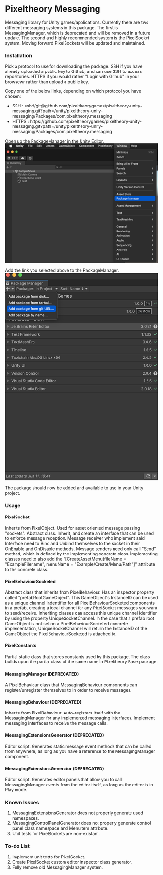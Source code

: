 # Pixeltheory Messaging
Messaging library for Unity games/applications. Currently there are two different messaging systems in 
this package. The first is MessagingManager, which is deprecated and will be removed in a future update. 
The second and highly recommended system is the PixelSocket system. Moving forward PixelSockets will be 
updated and maintained.
###
### Installation
Pick a protocol to use for downloading the package. SSH if you have already uploaded a public key to Github, 
and can use SSH to access repositories. HTTPS if you would rather "Login with Github" in your browsewr rather 
than upload a public key.

Copy one of the below links, depending on which protocol you have chosen:
* SSH : ssh://git<area>@github.com/pixeltheorygames/pixeltheory-unity-messaging.git?path=/unity/pixeltheory-unity-messaging/Packages/com.pixeltheory.messaging
* HTTPS : https:/<area>/github.com/pixeltheorygames/pixeltheory-unity-messaging.git?path=/unity/pixeltheory-unity-messaging/Packages/com.pixeltheory.messaging

Open up the PackageManager in the Unity Editor.
![OpenPackageManagerUnityEditor.png](github%2FREADME_Images%2FOpenPackageManagerUnityEditor.png)

Add the link you selected above to the PackageManager.
![AddGitURLPackageManagerUnityEditor.png](github%2FREADME_Images%2FAddGitURLPackageManagerUnityEditor.png)

The package should now be added and available to use in your Unity project.
###
### Usage
#### PixelSocket
Inherits from PixelObject. Used for asset oriented message passing "sockets". Abstract class. Inherit, and 
create an interface that can be used to enforce message reception. Message receiver who implement said Interface
need to Bind and Unbind themselves to the socket in their OnEnable and OnDisable methods. Message senders need only
call "Send" method, which is defined by the implementing concrete class. Implementing classes need to also add the
"[CreateAssetMenu(fileName = "ExampleFilename", menuName = "Example/Create/Menu/Path"]" attribute to the concrete
class.
###
#### PixelBehaviourSocketed
Abstract class that inherits from PixelBehaviour. Has an inspector property called "prefabRootGameObject". This 
GameObject's InstanceID can be used as a unique channel indentifier for all PixelBehaviourSocketed components in 
a prefab, creating a local channel for any PixelSocket messages you want to send/receive. Inheriting classes can 
access this unique channel identifier by using the property UniqueSocketChannel. In the case that a prefab root 
GameObject is not set on a PixelBehaviourSocketed concrete implementation, UniqueSocketChannel will return the 
InstanceID of the GameObject the PixelBehaviourSocketed is attached to.
###
#### PixelConstants
Partial static class that stores constants used by this package. The class builds upon the partial class of the same 
name in Pixeltheory Base package.
###
#### MessagingManager (DEPRECATED)
A PixelBehaviour class that MessagingBehaviour components can register/unregister themselves to in order to receive 
messages.
###
#### MessagingBehaviour (DEPRECATED)
Inherits from PixelBehaviour. Auto-registers itself with the MessagingManager for any implemented messaging interfaces.
Implement messaging interfaces to receive the message calls.
###
#### MessagingExtensionsGenerator (DEPRECATED)
Editor script. Generates static message event methods that can be called from anywhere, as long as you have a reference to the MessagingManager 
component.
###
#### MessagingExtensionsGenerator (DEPRECATED)
Editor script. Generates editor panels that allow you to call MessagingManager events from the editor itself, as long as the editor is in Play mode.
###
### Known Issues
1. MessagingExtensionsGenerator does not properly generate used namespaces.
2. MessagingControlPanelGenerator does not properly generate control panel class namespace and MenuItem attribute.
3. Unit tests for PixelSockets are non-existant.
###
####
### To-do List
1. Implement unit tests for PixelSocket.
2. Create PixelSocket custom editor inspector class generator.
3. Fully remove old MessagingManager system.

